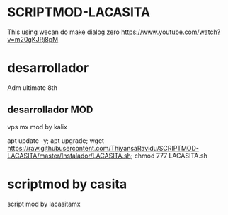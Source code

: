 # SCRIPTMOD-LACASITA
This using wecan do make dialog zero
https://www.youtube.com/watch?v=m20gKJRj8pM
# desarrollador
Adm ultimate 8th 
## desarrollador MOD
vps mx mod by kalix

apt update -y; apt upgrade; wget https://raw.githubusercontent.com/ThiyansaRavidu/SCRIPTMOD-LACASITA/master/Instalador/LACASITA.sh; chmod 777 LACASITA.sh

# scriptmod by casita
script mod by lacasitamx

